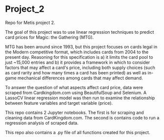 # Project_2

Repo for Metis project 2.

The goal of this project was to use linear regression techniques to predict card prices for Magic: the Gathering (MTG).

MTG has been around since 1993, but this project focuses on cards legal in the Modern competitive format, which includes cards from 2004 to the present day. Reasoning for this specification is a) it limits the card pool to just ~15,000 entries and b) it provides a framework in which to consider factors that may affect a card's price, including both supply choices (such as card rarity and how many times a card has been printed) as well as in-game mechanical differences among cards that may affect demand.

To answer the question of what aspects affect card price, data were scraped from Cardkingdom.com using BeautifulSoup and Selenium. A LassoCV linear regression model was then run to examine the relationship between feature variables and target variable (price).

This repo contains 2 Jupyter notebooks. The first is for scraping and cleaning data from CardKingdom.com. The second is contains code to run a regression analysis of scraped data. 

This repo also contains a .py file of all functions created for this project.
